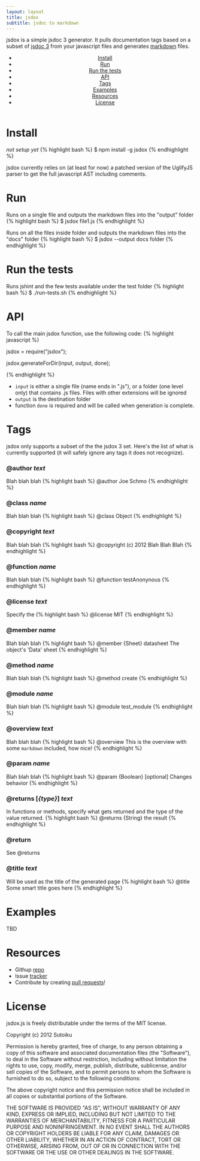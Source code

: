 ```yaml
---
layout: layout
title: jsdox
subtitle: jsdoc to markdown
---
```


jsdox is a simple jsdoc 3 generator.  It pulls documentation tags based on a subset of [jsdoc 3](http://usejsdoc.org/) from your javascript files and generates [markdown](http://daringfireball.net/projects/markdown/) files.

<header class="jumbotron subhead" id="overview">
<div class="subnav">
<ul class="nav nav-pills">
<li><a href="#install">Install</a></li>
<li><a href="#run">Run</a></li>
<li><a href="#tests">Run the tests</a></li>
<li><a href="#api">API</a></li>
<li><a href="#tags">Tags</a></li>
<li><a href="#examples">Examples</a></li>
<li><a href="#resources">Resources</a></li>
<li><a href="#license">License</a></li>
</ul>
</div>
</header>

# Install<a name="install">&nbsp;</a>
*not setup yet*
{% highlight bash %}
$ npm install -g jsdox
{% endhighlight %}

jsdox currently relies on (at least for now) a patched version of the UglifyJS parser to get the full javascript AST including comments.

# Run<a name="run">&nbsp;</a>
Runs on a single file and outputs the markdown files into the "output" folder
{% highlight bash %}
$ jsdox file1.js
{% endhighlight %}

Runs on all the files inside folder and outputs the markdown files into the "docs" folder
{% highlight bash %}
$ jsdox --output docs folder
{% endhighlight %}

# Run the tests<a name="tests">&nbsp;</a>
Runs jshint and the few tests available under the test folder
{% highlight bash %}
$ ./run-tests.sh
{% endhighlight %}

# API<a name="api">&nbsp;</a>
To call the main jsdox function, use the following code:
{% highlight javascript %}

jsdox = require("jsdox");

jsdox.generateForDir(input, output, done);

{% endhighlight %}
* `input` is either a single file (name ends in ".js"), or a folder (one level only) that contains .js files.  Files
with other extensions will be ignored
* `output` is the destination folder
* function `done` is required and will be called when generation is complete.

# Tags<a name="tags">&nbsp;</a>
jsdox only supports a subset of the the jsdox 3 set.  Here's the list of what is currently supported (it will safely ignore any tags it does not recognize).

### @author  *text*
Blah blah blah
{% highlight bash %}
@author Joe Schmo
{% endhighlight %}

### @class *name*
Blah blah blah
{% highlight bash %}
@class  Object
{% endhighlight %}

### @copyright *text*
Blah blah blah
{% highlight bash %}
@copyright (c) 2012 Blah Blah Blah
{% endhighlight %}

### @function *name*
Blah blah blah
{% highlight bash %}
@function testAnonynous
{% endhighlight %}

### @license *text*
Specify the 
{% highlight bash %}
@license MIT
{% endhighlight %}

### @member *name*
Blah blah blah
{% highlight bash %}
@member {Sheet}  datasheet     The object's 'Data' sheet
{% endhighlight %}

### @method *name*
Blah blah blah
{% highlight bash %}
@method create
{% endhighlight %}

### @module *name*
Blah blah blah
{% highlight bash %}
@module test_module
{% endhighlight %}

### @overview *text*
Blah blah blah
{% highlight bash %}
@overview This is the overview with some `markdown` included, how nice!
{% endhighlight %}

### @param *name*
Blah blah blah
{% highlight bash %}
@param {Boolean} [optional] Changes behavior
{% endhighlight %}

### @returns [*{type}*] *text*
In functions or methods, specify what gets returned and the type of the value returned.
{% highlight bash %}
@returns {String} the result
{% endhighlight %}

### @return
See @returns

### @title *text*
Will be used as the title of the generated page
{% highlight bash %}
@title Some smart title goes here
{% endhighlight %}

# Examples<a name="examples">&nbsp;</a>

TBD

# Resources<a name="resources">&nbsp;</a>
* Githup [repo](https://github.com/psq/jsdox)
* Issue [tracker](https://github.com/psq/jsdox/issues)
* Contribute by creating [pull requests](https://github.com/psq/jsdox/pulls)!

# License<a name="license">&nbsp;</a>

jsdox.js is freely distributable under the terms of the MIT license.

Copyright (c) 2012 Sutoiku

Permission is hereby granted, free of charge, to any person obtaining a copy of this software and associated documentation
files (the "Software"), to deal in the Software without restriction, including without limitation the rights to use,
copy, modify, merge, publish, distribute, sublicense, and/or sell copies of the Software, and to permit persons to whom the Software is furnished to do so, subject to the following conditions:

The above copyright notice and this permission notice shall be included in all copies or substantial portions of the Software.

THE SOFTWARE IS PROVIDED "AS IS", WITHOUT WARRANTY OF ANY KIND, EXPRESS OR IMPLIED, INCLUDING BUT NOT LIMITED TO THE WARRANTIES OF MERCHANTABILITY, FITNESS FOR A PARTICULAR PURPOSE AND NONINFRINGEMENT. IN NO EVENT SHALL THE AUTHORS OR COPYRIGHT HOLDERS BE LIABLE FOR ANY CLAIM, DAMAGES OR OTHER LIABILITY, WHETHER IN AN ACTION OF CONTRACT, TORT OR OTHERWISE, ARISING FROM, OUT OF OR IN CONNECTION WITH THE SOFTWARE OR THE USE OR OTHER DEALINGS IN THE SOFTWARE.
